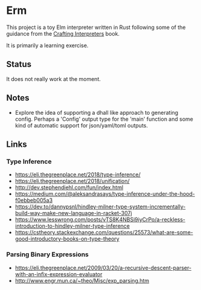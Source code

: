 
# Erm

This project is a toy Elm interpreter written in Rust following some of the guidance from the
[Crafting Interpreters](http://craftinginterpreters.com/) book.

It is primarily a learning exercise.

## Status

It does not really work at the moment.

## Notes

- Explore the idea of supporting a dhall like approach to generating config. Perhaps a 'Config'
  output type for the 'main' function and some kind of automatic support for json/yaml/toml outputs.

## Links

### Type Inference

- https://eli.thegreenplace.net/2018/type-inference/
- https://eli.thegreenplace.net/2018/unification/
- http://dev.stephendiehl.com/fun/index.html
- https://medium.com/@aleksandrasays/type-inference-under-the-hood-f0ebbeb005a3
- https://dev.to/dannypsnl/hindley-milner-type-system-incrementally-build-way-make-new-language-in-racket-307j
- https://www.lesswrong.com/posts/vTS8K4NBSi9iyCrPo/a-reckless-introduction-to-hindley-milner-type-inference
- https://cstheory.stackexchange.com/questions/25573/what-are-some-good-introductory-books-on-type-theory

### Parsing Binary Expressions

- https://eli.thegreenplace.net/2009/03/20/a-recursive-descent-parser-with-an-infix-expression-evaluator
- http://www.engr.mun.ca/~theo/Misc/exp_parsing.htm



